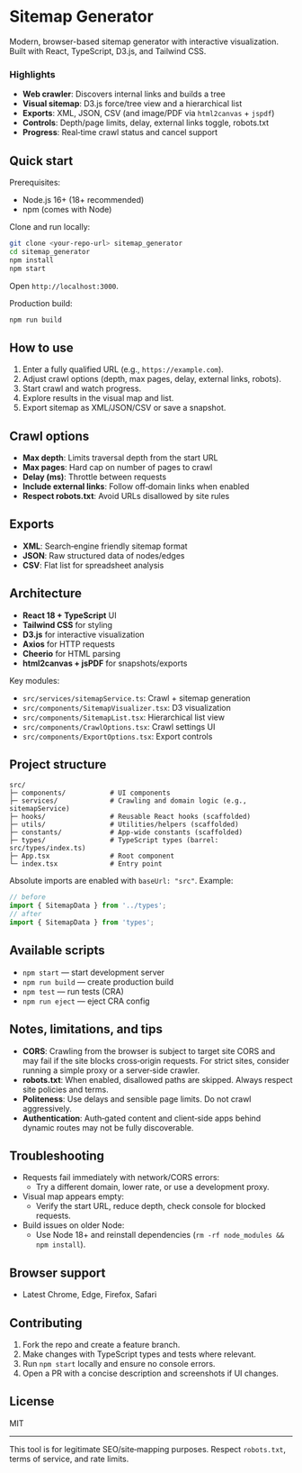 # Sitemap Generator

Modern, browser-based sitemap generator with interactive visualization. Built with React, TypeScript, D3.js, and Tailwind CSS.

### Highlights
- **Web crawler**: Discovers internal links and builds a tree
- **Visual sitemap**: D3.js force/tree view and a hierarchical list
- **Exports**: XML, JSON, CSV (and image/PDF via `html2canvas` + `jspdf`)
- **Controls**: Depth/page limits, delay, external links toggle, robots.txt
- **Progress**: Real‑time crawl status and cancel support

## Quick start

Prerequisites:
- Node.js 16+ (18+ recommended)
- npm (comes with Node)

Clone and run locally:
```bash
git clone <your-repo-url> sitemap_generator
cd sitemap_generator
npm install
npm start
```
Open `http://localhost:3000`.

Production build:
```bash
npm run build
```

## How to use
1. Enter a fully qualified URL (e.g., `https://example.com`).
2. Adjust crawl options (depth, max pages, delay, external links, robots).
3. Start crawl and watch progress.
4. Explore results in the visual map and list.
5. Export sitemap as XML/JSON/CSV or save a snapshot.

## Crawl options
- **Max depth**: Limits traversal depth from the start URL
- **Max pages**: Hard cap on number of pages to crawl
- **Delay (ms)**: Throttle between requests
- **Include external links**: Follow off‑domain links when enabled
- **Respect robots.txt**: Avoid URLs disallowed by site rules

## Exports
- **XML**: Search‑engine friendly sitemap format
- **JSON**: Raw structured data of nodes/edges
- **CSV**: Flat list for spreadsheet analysis

## Architecture
- **React 18 + TypeScript** UI
- **Tailwind CSS** for styling
- **D3.js** for interactive visualization
- **Axios** for HTTP requests
- **Cheerio** for HTML parsing
- **html2canvas + jsPDF** for snapshots/exports

Key modules:
- `src/services/sitemapService.ts`: Crawl + sitemap generation
- `src/components/SitemapVisualizer.tsx`: D3 visualization
- `src/components/SitemapList.tsx`: Hierarchical list view
- `src/components/CrawlOptions.tsx`: Crawl settings UI
- `src/components/ExportOptions.tsx`: Export controls

## Project structure
```
src/
├─ components/           # UI components
├─ services/             # Crawling and domain logic (e.g., sitemapService)
├─ hooks/                # Reusable React hooks (scaffolded)
├─ utils/                # Utilities/helpers (scaffolded)
├─ constants/            # App-wide constants (scaffolded)
├─ types/                # TypeScript types (barrel: src/types/index.ts)
├─ App.tsx               # Root component
└─ index.tsx             # Entry point
```

Absolute imports are enabled with `baseUrl: "src"`. Example:
```ts
// before
import { SitemapData } from '../types';
// after
import { SitemapData } from 'types';
```

## Available scripts
- `npm start` — start development server
- `npm run build` — create production build
- `npm test` — run tests (CRA)
- `npm run eject` — eject CRA config

## Notes, limitations, and tips
- **CORS**: Crawling from the browser is subject to target site CORS and may fail if the site blocks cross‑origin requests. For strict sites, consider running a simple proxy or a server‑side crawler.
- **robots.txt**: When enabled, disallowed paths are skipped. Always respect site policies and terms.
- **Politeness**: Use delays and sensible page limits. Do not crawl aggressively.
- **Authentication**: Auth‑gated content and client‑side apps behind dynamic routes may not be fully discoverable.

## Troubleshooting
- Requests fail immediately with network/CORS errors:
  - Try a different domain, lower rate, or use a development proxy.
- Visual map appears empty:
  - Verify the start URL, reduce depth, check console for blocked requests.
- Build issues on older Node:
  - Use Node 18+ and reinstall dependencies (`rm -rf node_modules && npm install`).

## Browser support
- Latest Chrome, Edge, Firefox, Safari

## Contributing
1. Fork the repo and create a feature branch.
2. Make changes with TypeScript types and tests where relevant.
3. Run `npm start` locally and ensure no console errors.
4. Open a PR with a concise description and screenshots if UI changes.

## License
MIT

---
This tool is for legitimate SEO/site‑mapping purposes. Respect `robots.txt`, terms of service, and rate limits.
